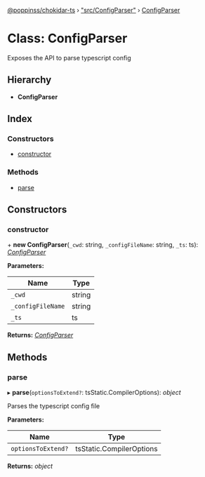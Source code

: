 [@poppinss/chokidar-ts](../README.md) › ["src/ConfigParser"](../modules/_src_configparser_.md) › [ConfigParser](_src_configparser_.configparser.md)

# Class: ConfigParser

Exposes the API to parse typescript config

## Hierarchy

* **ConfigParser**

## Index

### Constructors

* [constructor](_src_configparser_.configparser.md#constructor)

### Methods

* [parse](_src_configparser_.configparser.md#parse)

## Constructors

###  constructor

\+ **new ConfigParser**(`_cwd`: string, `_configFileName`: string, `_ts`: ts): *[ConfigParser](_src_configparser_.configparser.md)*

**Parameters:**

Name | Type |
------ | ------ |
`_cwd` | string |
`_configFileName` | string |
`_ts` | ts |

**Returns:** *[ConfigParser](_src_configparser_.configparser.md)*

## Methods

###  parse

▸ **parse**(`optionsToExtend?`: tsStatic.CompilerOptions): *object*

Parses the typescript config file

**Parameters:**

Name | Type |
------ | ------ |
`optionsToExtend?` | tsStatic.CompilerOptions |

**Returns:** *object*
